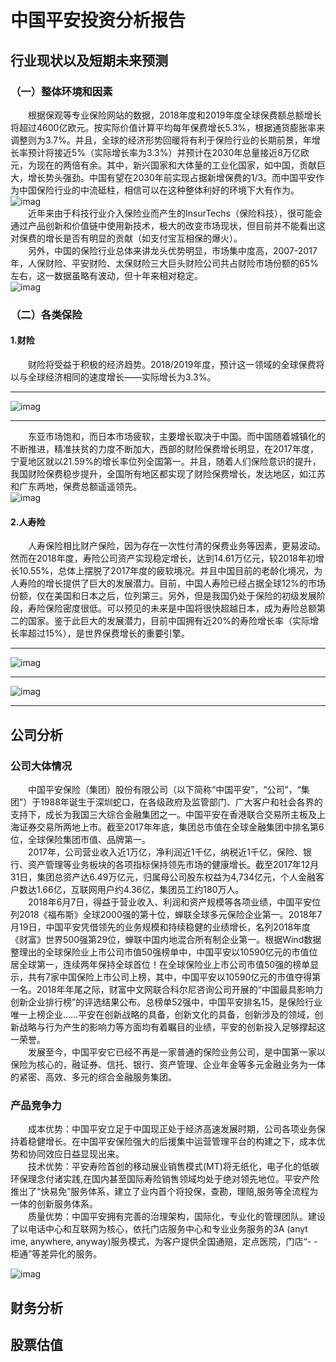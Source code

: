 # 中国平安投资分析报告  
## 行业现状以及短期未来预测
### （一）整体环境和因素
&emsp;&emsp;根据保观等专业保险网站的数据，2018年度和2019年度全球保费额总额增长将超过4600亿欧元。按实际价值计算平均每年保费增长5.3%，根据通货膨胀率来调整则为3.7%。并且，全球的经济形势回暖将有利于保险行业的长期前景，年增长率预计将接近5%（实际增长率为3.3%）并预计在2030年总量接近8万亿欧元，为现在的两倍有余。其中，新兴国家和大体量的工业化国家，如中国，贡献巨大，增长势头强劲。中国有望在2030年前实现占据新增保费的1/3。而中国平安作为中国保险行业的中流砥柱，相信可以在这种整体利好的环境下大有作为。   
![imag](https://github.com/Luosuu/pictures/blob/master/%E5%85%A8%E7%90%83%E5%B8%82%E5%9C%BA%E9%A2%84%E6%B5%8B.jpg)  
&emsp;&emsp;近年来由于科技行业介入保险业而产生的InsurTechs（保险科技），很可能会通过产品创新和价值链中使用新技术，极大的改变市场现状，但目前并不能看出这对保费的增长是否有明显的贡献（如支付宝互相保的爆火）。  
&emsp;&emsp;另外，中国的保险行业总体来讲龙头优势明显，市场集中度高，2007-2017年，人保财险、平安财险、太保财险三大巨头财险公司共占财险市场份额的65%左右，这一数据虽略有波动，但十年来相对稳定。  
![imag](https://github.com/Luosuu/pictures/blob/master/%E5%9B%BD%E5%AE%B6%E7%BB%9F%E8%AE%A1%E8%A1%8C%E4%B8%9A%E7%8E%B0%E7%8A%B6.jpg)
### （二）各类保险
#### 1.财险
&emsp;&emsp;财险将受益于积极的经济趋势。2018/2019年度，预计这一领域的全球保费将以与全球经济相同的速度增长——实际增长为3.3%。  
***
![imag](https://github.com/Luosuu/pictures/blob/master/%E7%BB%8F%E6%B5%8E%E5%BD%A2%E5%8A%BF%E5%8A%A9%E9%95%BF.jpg)
***
&emsp;&emsp;东亚市场饱和，而日本市场疲软，主要增长取决于中国。而中国随着城镇化的不断推进，精准扶贫的力度不断加大，西部的财险保费增长明显，在2017年度，宁夏地区就以21.59%的增长率位列全国第一。并且，随着人们保险意识的提升，我国财险保费稳步提升，全国所有地区都实现了财险保费增长，发达地区，如江苏和广东两地，保费总额遥遥领先。  
![imag](https://github.com/Luosuu/pictures/blob/master/%E4%BF%9D%E9%99%A9%E5%9C%B0%E5%8C%BA%E6%8E%92%E5%90%8D.png)
#### 2.人寿险
&emsp;&emsp;人寿保险相比财产保险，因为存在一次性付清的保费业务等因素，更易波动。然而在2018年度，寿险公司资产实现稳定增长，达到14.61万亿元，较2018年初增长10.55%，总体上摆脱了2017年度的疲软境况。并且中国目前的老龄化境况，为人寿险的增长提供了巨大的发展潜力。目前，中国人寿险已经占据全球12%的市场份额，仅在美国和日本之后，位列第三。另外，但是我国仍处于保险的初级发展阶段，寿险保险密度很低。可以预见的未来是中国将很快超越日本，成为寿险总额第二的国家。鉴于此巨大的发展潜力，目前中国拥有近20%的寿险增长率（实际增长率超过15%），是世界保费增长的重要引擎。  
***
![imag](https://github.com/Luosuu/pictures/blob/master/%E6%96%B0%E5%85%B4%E5%8A%A8%E5%8A%9B.jpg)  
***
![imag](https://github.com/Luosuu/pictures/blob/master/%E5%9B%BD%E9%99%85%E6%8E%92%E5%90%8D%E9%A2%84%E6%B5%8B.jpg)
***
## 公司分析
### 公司大体情况
&emsp;&emsp;中国平安保险（集团）股份有限公司（以下简称“中国平安”，“公司”，“集团”）于1988年诞生于深圳蛇口，在各级政府及监管部门、广大客户和社会各界的支持下，成长为我国三大综合金融集团之一。中国平安在香港联合交易所主板及上海证券交易所两地上市。截至2017年年底，集团总市值在全球金融集团中排名第6位，全球保险集团市值、品牌第一。  
&emsp;&emsp;2017年，公司营业收入近1万亿，净利润近1千亿，纳税近1千亿，保险、银行、资产管理等业务板块的各项指标保持领先市场的健康增长。截至2017年12月31日，集团总资产达6.49万亿元，归属母公司股东权益为4,734亿元，个人金融客户数达1.66亿，互联网用户约4.36亿，集团员工约180万人。  
&emsp;&emsp;2018年6月7日，得益于营业收入、利润和资产规模等各项业绩，中国平安位列2018《福布斯》全球2000强的第十位，蝉联全球多元保险企业第一。2018年7月19日，中国平安凭借领先的业务规模和持续稳健的业绩增长，名列2018年度《财富》世界500强第29位，蝉联中国内地混合所有制企业第一。根据Wind数据整理出的全球保险业上市公司市值50强榜单中，中国平安以10590亿元的市值位居全球第一，连续两年保持全球首位！在全球保险业上市公司市值50强的榜单显示，共有7家中国保险上市公司上榜，其中，中国平安以10590亿元的市值夺得第一名。2018年年尾之际，财富中文网联合科尔尼咨询公司开展的“中国最具影响力创新企业排行榜”的评选结果公布。总榜单52强中，中国平安排名15，是保险行业唯一上榜企业……平安在创新战略的具备，创新文化的具备，创新涉及的领域，创新战略与行为产生的影响力等方面均有着瞩目的业绩，平安的创新投入足够撑起这一荣誉。  
&emsp;&emsp;发展至今，中国平安它已经不再是一家普通的保险业务公司，是中国第一家以保险为核心的，融证券、信托、银行、资产管理、企业年金等多元金融业务为一体的紧密、高效、多元的综合金融服务集团。  
### 产品竞争力
&emsp;&emsp;成本优势：中国平安立足于中国现正处于经济高速发展时期，公司各项业务保持着稳健增长。在中国平安保险强大的后援集中运营管理平台的构建之下，成本优势和协同效应日益显现出来。  
&emsp;&emsp;技术优势：平安寿险首创的移动展业销售模式(MT)将无纸化，电子化的低碳环保理念付诸实践,在国内甚至国际寿险销售领域均处于绝对领先地位。平安产险推出了“快易免”服务体系，建立了业内首个将投保，查勘，理赔,服务等全流程为一体的创新服务体系。  
&emsp;&emsp;质量优势：中国平安拥有完善的治理架构，国际化，专业化的管理团队。建设了以电话中心和互联网为核心，依托门店服务中心和专业业务服务的3A (anyt ime, anywhere, anyway)服务模式，为客户提供全国通赔，定点医院，门店“- -柜通”等差异化的服务。  

![imag](https://github.com/Luosuu/pictures/blob/master/%E5%B9%B3%E5%AE%89%E4%BB%8B%E7%BB%8D.jpg)

## 财务分析

## 股票估值

